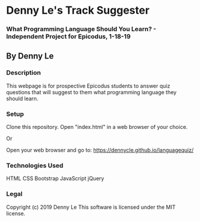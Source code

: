 # Denny Le's Track Suggester

### What Programming Language Should You Learn? - Independent Project for Epicodus, 1-18-19

## By Denny Le

### Description
This webpage is for prospective Epicodus students to answer quiz questions that will suggest to them what programming language they should learn.

### Setup
Clone this repository.
Open "index.html" in a web browser of your choice.

Or

Open your web browser and go to: https://dennycle.github.io/languagequiz/

### Technologies Used
HTML
CSS
Bootstrap
JavaScript
jQuery

### Legal
Copyright (c) 2019 Denny Le
This software is licensed under the MIT license.
